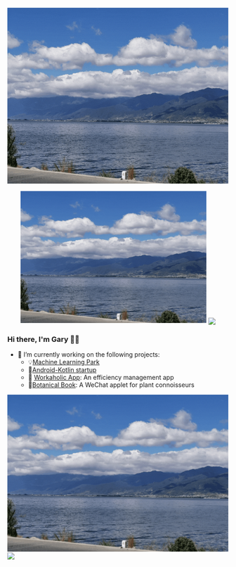 <p align="center">
  <img height="400" alig src="./about.gif" />
</p>

<center>
  <img height="300" alig src="./about.gif" />
  <img align="center" src="https://github-readme-stats.vercel.app/api?username=Gary-code&show_icons=true&theme=tokyonight" />
</center>

### Hi there, I'm Gary 🙋‍♂️

- 🌱 I’m currently working on the following projects:
  - :bulb:[Machine Learning Park](https://github.com/Gary-code/Machine-Learning-Park)
  - 🤔[Android-Kotlin startup](https://github.com/Workaholic-Lab/Android-Kotlin-startup)
  - 🔭 [Workaholic App](https://github.com/Workaholic-Lab): An efficiency management app
  - :blossom:[Botanical Book](): A WeChat applet for plant connoisseurs






<a href="https://github.com/Gary-code">
  <img align="center" src="./about.gif" />
</a>
<a href="https://github.com/anuraghazra/convoychat">
  <img align="center" src="https://github-readme-stats.vercel.app/api?username=Gary-code&show_icons=true&theme=tokyonight" />
</a>
